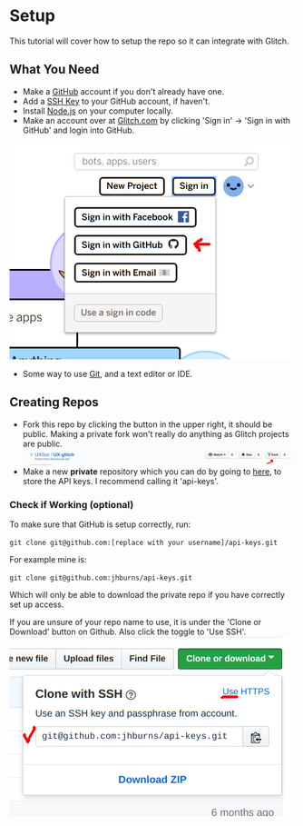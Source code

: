 # Setup

This tutorial will cover how to setup the repo so it can integrate with Glitch.

## What You Need

- Make a [GitHub](https://github.com/) account if you don't already have one.
- Add a [SSH Key](https://help.github.com/en/articles/generating-a-new-ssh-key-and-adding-it-to-the-ssh-agent) to your GitHub account, if haven't.
- Install [Node.js](https://nodejs.org) on your computer locally.
- Make an account over at [Glitch.com](https://glitch.com/) by clicking 'Sign in' -> 'Sign in with GitHub' and login into GitHub.

![Sign up link in glitch](/Documentation/img/github-glitch.png)
- Some way to use [Git](https://git-scm.com/), and a text editor or IDE.

## Creating Repos
- Fork this repo by clicking the button in the upper right, it should be public. Making a private fork won't really do anything as Glitch projects are public.
![Fork this repo](/Documentation/img/fork-glitch.png)
- Make a new **private** repository which you can do by going to [here](https://github.com/), to store the API keys. I recommend calling it 'api-keys'.

### Check if Working (optional)

To make sure that GitHub is setup correctly, run:
 
 `git clone git@github.com:[replace with your username]/api-keys.git`
 
For example mine is:

`git clone git@github.com:jhburns/api-keys.git`

Which will only be able to download the private repo if you have correctly set up access.  

If you are unsure of your repo name to use, it is under the 'Clone or Download' button on Github. Also click the toggle to 'Use SSH'.
![Clone here](/Documentation/img/clone-through-github.png)



